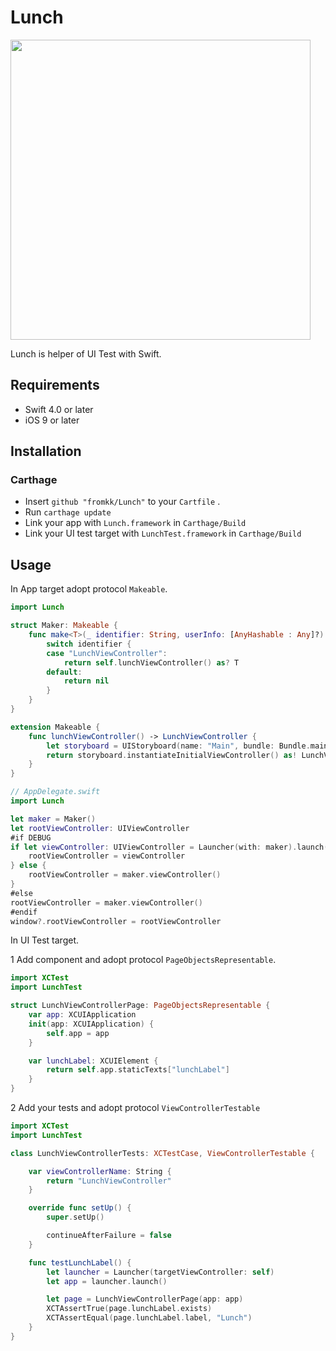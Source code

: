 # Lunch

<img src="https://raw.githubusercontent.com/wiki/fromkk/Lunch/images/Logo.png?token=AATtciCa1cLOpl763V27RGixyyJuyegtks5Zz4sOwA%3D%3D" width="480" height="auto">

Lunch is helper of UI Test with Swift.

## Requirements

- Swift 4.0 or later
- iOS 9 or later

## Installation

### Carthage

- Insert `github "fromkk/Lunch"` to your `Cartfile` .
- Run `carthage update`
- Link your app with `Lunch.framework` in `Carthage/Build`
- Link your UI test target with `LunchTest.framework` in `Carthage/Build`

## Usage

In App target adopt protocol `Makeable`.

```swift
import Lunch

struct Maker: Makeable {
    func make<T>(_ identifier: String, userInfo: [AnyHashable : Any]?) -> T? {
        switch identifier {
        case "LunchViewController":
            return self.lunchViewController() as? T
        default:
            return nil
        }
    }
}

extension Makeable {
    func lunchViewController() -> LunchViewController {
        let storyboard = UIStoryboard(name: "Main", bundle: Bundle.main)
        return storyboard.instantiateInitialViewController() as! LunchViewController
    }
}

```

```swift
// AppDelegate.swift
import Lunch

let maker = Maker()
let rootViewController: UIViewController
#if DEBUG
if let viewController: UIViewController = Launcher(with: maker).launch() {
    rootViewController = viewController
} else {
    rootViewController = maker.viewController()
}
#else
rootViewController = maker.viewController()
#endif
window?.rootViewController = rootViewController
```

In UI Test target.

1 Add component and adopt protocol `PageObjectsRepresentable`.

```swift
import XCTest
import LunchTest

struct LunchViewControllerPage: PageObjectsRepresentable {
    var app: XCUIApplication
    init(app: XCUIApplication) {
        self.app = app
    }

    var lunchLabel: XCUIElement {
        return self.app.staticTexts["lunchLabel"]
    }
}
```

2 Add your tests and adopt protocol `ViewControllerTestable`

```swift
import XCTest
import LunchTest

class LunchViewControllerTests: XCTestCase, ViewControllerTestable {

    var viewControllerName: String {
        return "LunchViewController"
    }

    override func setUp() {
        super.setUp()

        continueAfterFailure = false
    }

    func testLunchLabel() {
        let launcher = Launcher(targetViewController: self)
        let app = launcher.launch()

        let page = LunchViewControllerPage(app: app)
        XCTAssertTrue(page.lunchLabel.exists)
        XCTAssertEqual(page.lunchLabel.label, "Lunch")
    }
}
```
